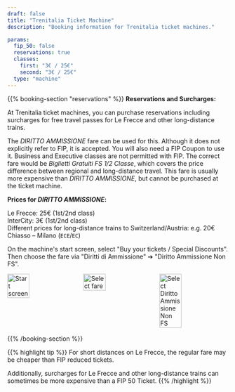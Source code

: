```yaml
---
draft: false
title: "Trenitalia Ticket Machine"
description: "Booking information for Trenitalia ticket machines."

params:
  fip_50: false
  reservations: true
  classes:
    first: "3€ / 25€"
    second: "3€ / 25€"
  type: "machine"
---
```


{{% booking-section "reservations" %}}
**Reservations and Surcharges:**

At Trenitalia ticket machines, you can purchase reservations including surcharges for free travel passes for Le Frecce and other long-distance trains.

The _DIRITTO AMMISSIONE_ fare can be used for this. Although it does not explicitly refer to FIP, it is accepted. You will also need a FIP Coupon to use it. Business and Executive classes are not permitted with FIP. The correct fare would be _Biglietti Gratuiti FS 1/2 Classe_, which covers the price difference between regional and long-distance travel. This fare is usually more expensive than _DIRITTO AMMISSIONE_, but cannot be purchased at the ticket machine.

**Prices for _DIRITTO AMMISSIONE_:**

Le Frecce: 25€ (1st/2nd class) \
InterCity: 3€ (1st/2nd class) \
Different prices for long-distance trains to Switzerland/Austria: e.g. 20€ Chiasso – Milano (`ECE`/`EC`)

On the machine's start screen, select "Buy your tickets / Special Discounts". Then choose the fare via "Diritti di Ammissione" &#10132; "Diritto Ammissione Non FS".

<!-- TODO: Replace with markdown image and find ways to customize width -->
<div style="display: flex; gap: 1rem; margin-bottom: 1rem;">
    <img src="/en/booking/fs-ticket-machine/machine_1.webp" alt="Start screen" style="width: 32%;">
    <img src="/en/booking/fs-ticket-machine/machine_2.webp" alt="Select fare" style="width: 32%;">
    <img src="/en/booking/fs-ticket-machine/machine_3.webp" alt="Select Diritto Ammissione Non FS" style="width: 32%;">
</div>

{{% /booking-section %}}

{{% highlight tip %}}
For short distances on Le Frecce, the regular fare may be cheaper than FIP reduced tickets.

Additionally, surcharges for Le Frecce and other long-distance trains can sometimes be more expensive than a FIP 50 Ticket.
{{% /highlight %}}
